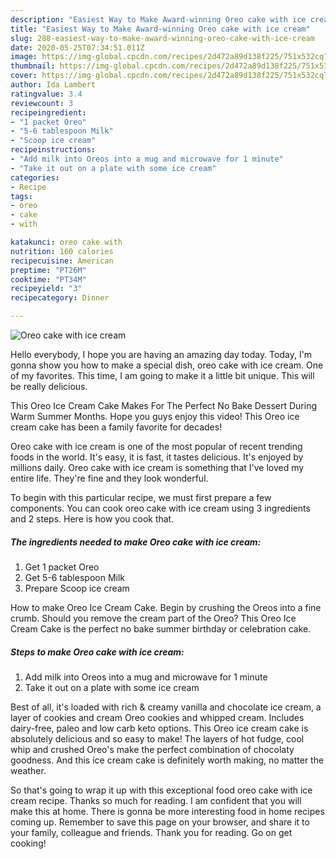 ```yaml
---
description: "Easiest Way to Make Award-winning Oreo cake with ice cream"
title: "Easiest Way to Make Award-winning Oreo cake with ice cream"
slug: 288-easiest-way-to-make-award-winning-oreo-cake-with-ice-cream
date: 2020-05-25T07:34:51.011Z
image: https://img-global.cpcdn.com/recipes/2d472a89d138f225/751x532cq70/oreo-cake-with-ice-cream-recipe-main-photo.jpg
thumbnail: https://img-global.cpcdn.com/recipes/2d472a89d138f225/751x532cq70/oreo-cake-with-ice-cream-recipe-main-photo.jpg
cover: https://img-global.cpcdn.com/recipes/2d472a89d138f225/751x532cq70/oreo-cake-with-ice-cream-recipe-main-photo.jpg
author: Ida Lambert
ratingvalue: 3.4
reviewcount: 3
recipeingredient:
- "1 packet Oreo"
- "5-6 tablespoon Milk"
- "Scoop ice cream"
recipeinstructions:
- "Add milk into Oreos into a mug and microwave for 1 minute"
- "Take it out on a plate with some ice cream"
categories:
- Recipe
tags:
- oreo
- cake
- with

katakunci: oreo cake with 
nutrition: 160 calories
recipecuisine: American
preptime: "PT26M"
cooktime: "PT34M"
recipeyield: "3"
recipecategory: Dinner

---
```



![Oreo cake with ice cream](https://img-global.cpcdn.com/recipes/2d472a89d138f225/751x532cq70/oreo-cake-with-ice-cream-recipe-main-photo.jpg)

Hello everybody, I hope you are having an amazing day today. Today, I'm gonna show you how to make a special dish, oreo cake with ice cream. One of my favorites. This time, I am going to make it a little bit unique. This will be really delicious.

This Oreo Ice Cream Cake Makes For The Perfect No Bake Dessert During Warm Summer Months. Hope you guys enjoy this video! This Oreo ice cream cake has been a family favorite for decades!

Oreo cake with ice cream is one of the most popular of recent trending foods in the world. It's easy, it is fast, it tastes delicious. It's enjoyed by millions daily. Oreo cake with ice cream is something that I've loved my entire life. They're fine and they look wonderful.


To begin with this particular recipe, we must first prepare a few components. You can cook oreo cake with ice cream using 3 ingredients and 2 steps. Here is how you cook that.

<!--inarticleads1-->

##### The ingredients needed to make Oreo cake with ice cream:

1. Get 1 packet Oreo
1. Get 5-6 tablespoon Milk
1. Prepare Scoop ice cream


How to make Oreo Ice Cream Cake. Begin by crushing the Oreos into a fine crumb. Should you remove the cream part of the Oreo? This Oreo Ice Cream Cake is the perfect no bake summer birthday or celebration cake. 

<!--inarticleads2-->

##### Steps to make Oreo cake with ice cream:

1. Add milk into Oreos into a mug and microwave for 1 minute
1. Take it out on a plate with some ice cream


Best of all, it&#39;s loaded with rich &amp; creamy vanilla and chocolate ice cream, a layer of cookies and cream Oreo cookies and whipped cream. Includes dairy-free, paleo and low carb keto options. This Oreo ice cream cake is absolutely delicious and so easy to make! The layers of hot fudge, cool whip and crushed Oreo&#39;s make the perfect combination of chocolaty goodness. And this ice cream cake is definitely worth making, no matter the weather. 

So that's going to wrap it up with this exceptional food oreo cake with ice cream recipe. Thanks so much for reading. I am confident that you will make this at home. There is gonna be more interesting food in home recipes coming up. Remember to save this page on your browser, and share it to your family, colleague and friends. Thank you for reading. Go on get cooking!

